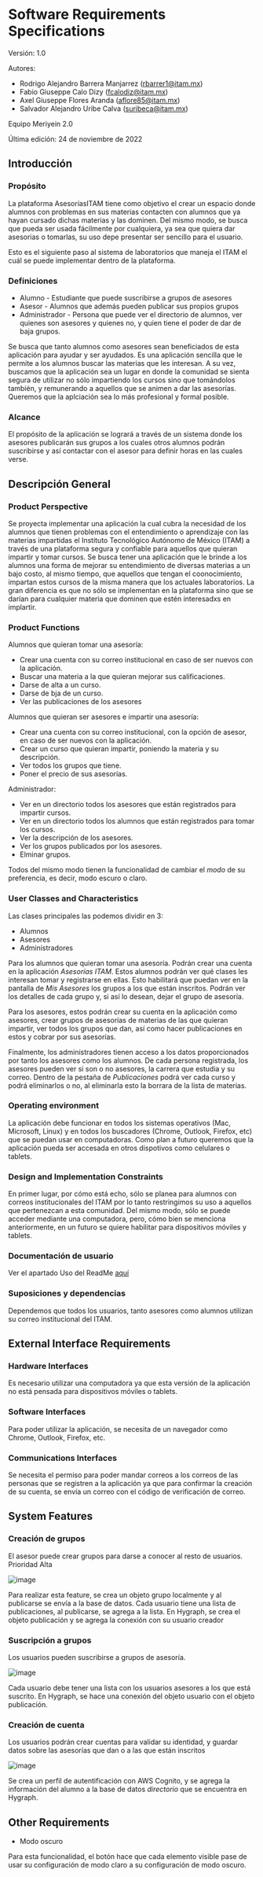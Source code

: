# Software Requirements Specifications

Versión: 1.0 

Autores: 

+ Rodrigo Alejandro Barrera Manjarrez (rbarrer1@itam.mx)
+ Fabio Giuseppe Calo Dizy (fcalodiz@itam.mx)
+ Axel Giuseppe Flores Aranda (aflore85@itam.mx)
+ Salvador Alejandro Uribe Calva (suribeca@itam.mx)

Equipo Meriyein 2.0

Última edición: 24 de noviembre de 2022


## Introducción
### Propósito
La plataforma AsesoríasITAM tiene como objetivo el crear un espacio donde alumnos con problemas en sus materias contacten con alumnos que ya hayan cursado dichas materias y las dominen. Del mismo modo, se busca que pueda ser usada fácilmente por cualquiera, ya sea que quiera dar asesorias o tomarlas, su uso depe presentar ser sencillo para el usuario. 

Esto es el siguiente paso al sistema de laboratorios que maneja el ITAM el cuál se puede implementar dentro de la plataforma.

### Definiciones
+ Alumno - Estudiante que puede suscribirse a grupos de asesores
+ Asesor - Alumnos que además pueden publicar sus propios grupos
+ Administrador - Persona que puede ver el directorio de alumnos, ver quienes son asesores y quienes no, y quien tiene el poder de dar de baja grupos.

Se busca que tanto alumnos como asesores sean beneficiados de esta aplicación para ayudar y ser ayudados. Es una aplicación sencilla que le permite a los alumnos buscar las materias que les interesan. A su vez, buscamos que la aplicación sea un lugar en donde la comunidad se sienta segura de utilizar no sólo impartiendo los cursos sino que tomándolos también, y remunerando a aquellos que se animen a dar las asesorías. Queremos que la aplciación sea lo más profesional y formal posible.

### Alcance
El propósito de la aplicación se logrará a través de un sistema donde los asesores publicarán sus grupos a los cuales otros alumnos podrán suscribirse y así contactar con el asesor para definir horas en las cuales verse.

## Descripción General

### Product Perspective
Se proyecta implementar una aplicación la cual cubra la necesidad de los alumnos que tienen problemas con el entendimiento o aprendizaje con las materias impartidas el Instituto Tecnológico Autónomo de México (ITAM) a través de una plataforma segura y confiable para aquellos que quieran impartir y tomar cursos. Se busca tener una aplicación que le brinde a los alumnos una forma de mejorar su entendimiento de diversas materias a un bajo costo, al mismo tiempo, que aquellos que tengan el coonocimiento, impartan estos cursos de la misma manera que los actuales laboratorios. La gran diferencia es que no sólo se implementan en la plataforma sino que se darían para cualquier materia que dominen que estén interesadxs en implartir.

### Product Functions
Alumnos que quieran tomar una asesoría:
 + Crear una cuenta con su correo institucional en caso de ser nuevos con la aplicación. 
 + Buscar una materia a la que quieran mejorar sus calificaciones.
 + Darse de alta a un curso.
 + Darse de bja de un curso.
 + Ver las publicaciones de los asesores

Alumnos que quieran ser asesores e impartir una asesoría:
 + Crear una cuenta con su correo institucional, con la opción de asesor, en caso de ser nuevos con la aplicación.
 + Crear un curso que quieran impartir, poniendo la materia y su descripción. 
 + Ver todos los grupos que tiene.
 + Poner el precio de sus asesorías.

Administrador:
 + Ver en un directorio todos los asesores que están registrados para impartir cursos.
 + Ver en un directorio todos los alumnos que están registrados para tomar los cursos.
 + Ver la descripción de los asesores.
 + Ver los grupos publicados por los asesores.
 + Elminar grupos.

Todos del mismo modo tienen la funcionalidad de cambiar el *modo* de su preferencia, es decir, modo escuro o claro.

### User Classes and Characteristics
Las clases principales las podemos dividir en 3:
 + Alumnos
 + Asesores
 + Administradores

Para los alumnos que quieran tomar una asesoría. Podrán crear una cuenta en la aplicación *Asesorías ITAM*. Estos alumnos podrán ver qué clases les interesan tomar y registrarse en ellas. Esto habilitará que puedan ver en la pantalla de *Mis Asesores* los grupos a los que están inscritos. Podrán ver los detalles de cada grupo y, si así lo desean, dejar el grupo de asesoría.

Para los asesores, estos podrán crear su cuenta en la aplicación como asesores, crear grupos de asesorías de materias de las que quieran impartir, ver todos los grupos que dan, así como hacer publicaciones en estos y cobrar por sus asesorías.

Finalmente, los administradores tienen acceso a los datos proporcionados por tanto los asesores como los alumnos. De cada persona registrada, los asesores pueden ver si son o no asesores, la carrera que estudia y su correo. Dentro de la pestaña de *Publicaciones* podrá ver cada curso y podrá eliminarlos o no, al eliminarla esto la borrara de la lista de materias. 

### Operating environment
La aplicación debe funcionar en todos los sistemas operativos (Mac, Microsoft, Linux) y en todos los buscadores (Chrome, Outlook, Firefox, etc) que se puedan usar en computadoras. 
Como plan a futuro queremos que la aplicación pueda ser accesada en otros dispotivos como celulares o tablets.

### Design and Implementation Constraints
En primer lugar, por cómo está echo, sólo se planea para alumnos con correos institucionales del ITAM por lo tanto restringimos su uso a aquellos que pertenezcan a esta comunidad. Del mismo modo, sólo se puede acceder mediante una computadora, pero, cómo bien se menciona anteriormente, en un futuro se quiere habilitar para dispositivos móviles y tablets. 

### Documentación de usuario

Ver el apartado Uso del ReadMe [aquí](https://github.com/Asesorias-ITAM/AsesoriasITAM/blob/main/README.md)

### Suposiciones y dependencias
Dependemos que todos los usuarios, tanto asesores como alumnos utilizan su correo institucional del ITAM. 

## External Interface Requirements

### Hardware Interfaces
Es necesario utilizar una computadora ya que esta versión de la aplicación no está pensada para dispositivos móviles o tablets. 

### Software Interfaces
Para poder utilizar la aplicación, se necesita de un navegador como Chrome, Outlook, Firefox, etc.

### Communications Interfaces
Se necesita el permiso para poder mandar correos a los correos de las personas que se registren a la aplicación ya que para confirmar la creación de su cuenta, se envía un correo con el código de verificación de correo.

## System Features

### Creación de grupos

El asesor puede crear grupos para darse a conocer al resto de usuarios. Prioridad Alta

![image](https://user-images.githubusercontent.com/86432413/203886672-54fbd3be-85f3-4b8d-8bbf-7855fbc7232d.png)

Para realizar esta feature, se crea un objeto grupo localmente y al publicarse se envía a la base de datos. Cada usuario tiene una lista de publicaciones, al publicarse, se agrega a la lista. En Hygraph, se crea el objeto publicación y se agrega la conexión con su usuario creador

### Suscripción a grupos

Los usuarios pueden suscribirse a grupos de asesoría.

![image](https://user-images.githubusercontent.com/86432413/203886876-7e8f0d64-118a-4d41-8a5b-3aa5fea86aa2.png)

Cada usuario debe tener una lista con los usuarios asesores a los que está suscrito. En Hygraph, se hace una conexión del objeto usuario con el objeto publicación.

### Creación de cuenta

Los usuarios podrán crear cuentas para validar su identidad, y guardar datos sobre las asesorías que dan o a las que están inscritos

![image](https://user-images.githubusercontent.com/86432413/203887156-f3e57908-1dc5-409c-aac8-97b7c4ae86ae.png)

Se crea un perfil de autentificación con AWS Cognito, y se agrega la información del alumno a la base de datos *directorio* que se encuentra en Hygraph.



## Other Requirements 
 
* Modo oscuro

Para esta funcionalidad, el botón hace que cada elemento visible pase de usar su configuración de modo claro a su configuración de modo oscuro.
